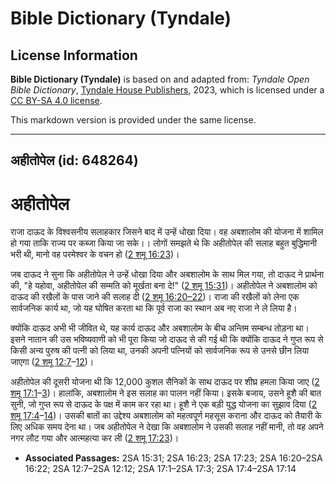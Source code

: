 # Bible Dictionary (Tyndale)

## License Information

**Bible Dictionary (Tyndale)** is based on and adapted from: _Tyndale Open Bible Dictionary_, [Tyndale House Publishers](https://tyndaleopenresources.com/), 2023, which is licensed under a [CC BY-SA 4.0 license](https://creativecommons.org/licenses/by-sa/4.0/legalcode.en).

This markdown version is provided under the same license.



--------------------------------

## अहीतोपेल (id: 648264)

अहीतोपेल
========

राजा दाऊद के विश्वसनीय सलाहकार जिसने बाद में उन्हें धोखा दिया। वह अबशालोम की योजना में शामिल हो गया ताकि राज्य पर कब्जा किया जा सके।। लोगों समझते थे कि अहीतोपेल की सलाह बहुत बुद्धिमानी भरी थी, मानो वह परमेश्वर के वचन हो ([2 शमू 16:23](https://ref.ly/2Sam16:23))।

जब दाऊद ने सुना कि अहीतोपेल ने उन्हें धोखा दिया और अबशालोम के साथ मिल गया, तो दाऊद ने प्रार्थना की, "हे यहोवा, अहीतोपेल की सम्मति को मूर्खता बना दे!" ([2 शमू 15:31](https://ref.ly/2Sam15:31))। अहीतोपेल ने अबशालोम को दाऊद की रखैलों के पास जाने की सलाह दी ([2 शमू 16:20–22](https://ref.ly/2Sam16:20-2Sam16:22))। राजा की रखैलों को लेना एक सार्वजनिक कार्य था, जो यह घोषित करता था कि पूर्व राजा का स्थान अब नए राजा ने ले लिया है।

क्योंकि दाऊद अभी भी जीवित थे, यह कार्य दाऊद और अबशालोम के बीच अन्तिम सम्बन्ध तोड़ना था। इसने नातान की उस भविष्यवाणी को भी पूरा किया जो दाऊद से की गई थी कि क्योंकि दाऊद ने गुप्त रूप से किसी अन्य पुरुष की पत्नी को लिया था, उनकी अपनी पत्नियों को सार्वजनिक रूप से उनसे छीन लिया जाएगा ([2 शमू 12:7](https://ref.ly/2Sam12:7-2Sam12:12)–[12](https://ref.ly/2Sam12:7-2Sam12:12))।

अहीतोपेल की दूसरी योजना थी कि 12,000 कुशल सैनिकों के साथ दाऊद पर शीघ्र हमला किया जाए ([2 शमू 17:1](https://ref.ly/2Sam17:1-2Sam17:3)–[3](https://ref.ly/2Sam17:1-2Sam17:3))। हालांकि, अबशालोम ने इस सलाह का पालन नहीं किया। इसके बजाय, उसने हूशै की बात सुनी, जो गुप्त रूप से दाऊद के पक्ष में काम कर रहा था। हूशै ने एक बड़ी युद्ध योजना का सुझाव दिया ([2 शमू 17:4](https://ref.ly/2Sam17:4-2Sam17:14)–[14](https://ref.ly/2Sam17:4-2Sam17:14))। उसकी बातों का उद्देश्य अबशालोम को महत्वपूर्ण महसूस कराना और दाऊद को तैयारी के लिए अधिक समय देना था। जब अहीतोपेल ने देखा कि अबशालोम ने उसकी सलाह नहीं मानी, तो वह अपने नगर लौट गया और आत्महत्या कर ली ([2 शमू 17:23](https://ref.ly/2Sam17:23))।

* **Associated Passages:** 2SA 15:31; 2SA 16:23; 2SA 17:23; 2SA 16:20–2SA 16:22; 2SA 12:7–2SA 12:12; 2SA 17:1–2SA 17:3; 2SA 17:4–2SA 17:14

